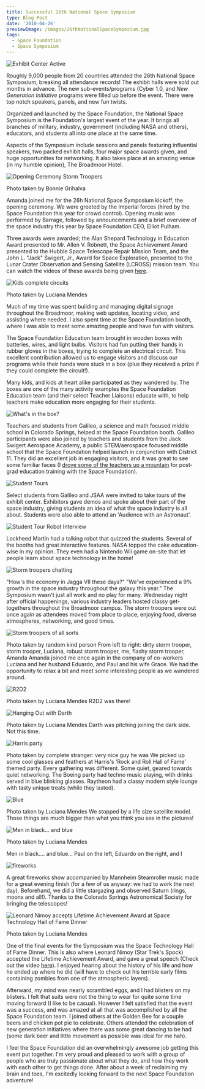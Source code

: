 ```yaml
---
title: Successful 26th National Space Symposium
type: Blog Post
date: '2010-04-26'
previewImage: /images/26thNationalSpaceSymposium.jpg
tags:
  - Space Foundation
  - Space Symposium
---
```

![Exhibit Center Active](/images/exhibitcenter.jpg)

Roughly 9,000 people from 20 countries attended the 26th National Space Symposium, breaking all attendance records! The exhibit halls were sold out months in advance. The new sub-events/programs (Cyber 1.0, and _New Generation Initiative_ programs were filled up before the event. There were top notch speakers, panels, and new fun twists.

Organized and launched by the Space Foundation, the National Space Symposium is the Foundation's largest event of the year. It brings all branches of military, industry, government (including NASA and others), educators, and students all into one place at the same time.

Aspects of the Symposium include sessions and panels featuring influential speakers, two packed exhibit halls, four major space awards given, and huge opportunities for networking. It also takes place at an amazing venue (in my humble opinion), The Broadmoor Hotel.

![Opening Ceremony Storm Troopers](/images/nss.jpg)

Photo taken by Bonnie Grihalva

Amanda joined me for the 26h National Space Symposium kickoff, the opening ceremony. We were greeted by the Imperial forces (hired by the Space Foundation this year for crowd control). Opening music was performed by Barrage, followed by announcements and a brief overview of the space industry this year by Space Foundation CEO, Elliot Pulham.

Three awards were awarded; the Alan Shepard Technology in Education Award presented to Mr. Allen V. Robnett, the Space Achievement Award presented to the Hubble Space Telescope Repair Mission Team, and the John L. "Jack" Swigert, Jr., Award for Space Exploration, presented to the Lunar Crater Observation and Sensing Satellite (LCROSS) mission team. You can watch the videos of these awards being given [here](http://2010.nationalspacesymposium.org/media/symposium-videos).

![Kids complete circuits](/images/spacefoundationboothkids.jpg)

Photo taken by Luciana Mendes

Much of my time was spent building and managing digital signage throughout the Broadmoor, making web updates, locating video, and assisting where needed. I also spent time at the Space Foundation booth, where I was able to meet some amazing people and have fun with visitors.

The Space Foundation Education team brought in wooden boxes with batteries, wires, and light bulbs. Visitors had fun putting their hands in rubber gloves in the boxes, trying to complete an electrical circuit. This excellent contribution allowed us to engage visitors and discuss our programs while their hands were stuck in a box (plus they received a prize if they could complete the circuit!).

Many kids, and kids at heart alike participated as they wandered by. The boxes are one of the many activity examples the Space Foundation Education team (and their select Teacher Liaisons) educate with, to help teachers make education more engaging for their students.

![What's in the box?](/images/whatsinthebox.jpg)

Teachers and students from Galileo, a science and math focused middle school in Colorado Springs, helped at the Space Foundation booth. Galileo participants were also joined by teachers and students from the Jack Swigert Aerospace Academy, a public STEM/aerospace focused middle school that the Space Foundation helped launch in conjunction with District 11. They did an excellent job in engaging visitors, and it was great to see some familiar faces (I [drove some of the teachers up a mountain](http://www.christopherstevens.cc/blog/2009/08/15/space-foundation-education-trip-to-pikes-peak/) for post-grad education training with the Space Foundation).

![Student Tours](/images/studentsroundscreen.jpg)

Select students from Galileo and JSAA were invited to take tours of the exhibit center. Exhibitors gave demos and spoke about their part of the space industry, giving students an idea of what the space industry is all about. Students were also able to attend an 'Audience with an Astronaut'.

![Student Tour Robot Interview](/images/studenttoursrobot.jpg)

Lockheed Martin had a talking robot that quizzed the students. Several of the booths had great interactive features. NASA topped the cake education-wise in my opinion. They even had a Nintendo Wii game on-site that let people learn about space technology in the home!

![Storm troopers chatting](/images/stormtrooperschatting.jpg)

"How's the economy in Jagga VII these days?" "We've experienced a 9% growth in the space industry throughout the galaxy this year." The Symposium wasn't just all work and no play for many. Wednesday night after official happenings, various industry leaders hosted classy get-togethers throughout the Broadmoor campus. The storm troopers were out once again as attendees moved from place to place, enjoying food, diverse atmospheres, networking, and good times.

![Storm troopers of all sorts](/images/stormtroopers.jpg)

Photo taken by random kind person From left to right: dirty storm trooper, storm trooper, Luciana, robust storm trooper, me, flashy storm trooper, Amanda Amanda joined me once again in the company of co-workers Luciana and her husband Eduardo, and Paul and his wife Grace. We had the opportunity to relax a bit and meet some interesting people as we wandered around.

![R2D2](/images/r2d2.jpg)

Photo taken by Luciana Mendes R2D2 was there!

![Hanging Out with Darth](/images/darthandfriends.jpg)

Photo taken by Luciana Mendes Darth was pitching joining the dark side. Not this time.

![Harris party](/images/harrisparty.jpg)

Photo taken by complete stranger: very nice guy he was We picked up some cool glasses and feathers at Harris's 'Rock and Roll Hall of Fame' themed party. Every gathering was different. Some quiet, geared towards quiet networking. The Boeing party had techno music playing, with drinks served in blue blinking glasses. Raytheon had a classy modern style lounge with tasty unique treats (while they lasted).

![Blue](/images/satamandachris.jpg)

Photo taken by Luciana Mendes We stopped by a life size satellite model. Those things are much bigger than what you think you see in the pictures!

![Men in black... and blue](/images/guysatsat.jpg)

Photo taken by Luciana Mendes

Men in black.... and blue... Paul on the left, Eduardo on the right, and I

![fireworks](/images/fireworks.jpg)

A great fireworks show accompanied by Mannheim Steamroller music made for a great evening finish (for a few of us anyway: we had to work the next day). Beforehand, we did a little stargazing and observed Saturn (rings, moons and all!). Thanks to the Colorado Springs Astronomical Society for bringing the telescopes!

![Leonard Nimoy accepts Lifetime Achievement Award at Space Technology Hall of Fame Dinner](/images/lenardnimoyspacetechhallfame.jpg)

Photo taken by Luciana Mendes

One of the final events for the Symposium was the Space Technology Hall of Fame Dinner. This is also where Leonard Nimoy (Star Trek's Spock) accepted the Lifetime Achievement Award, and gave a great speech (Check out the video [here](http://2010.nationalspacesymposium.org/media/symposium-videos)). I enjoyed hearing about the history of his life and how he ended up where he did (will have to check out his terrible early films containing zombies from one of the atmospheric layers).

Afterward, my mind was nearly scrambled eggs, and I had blisters on my blisters. I felt that suits were not the thing to wear for quite some time moving forward (I like to be casual). However I felt satisfied that the event was a success, and was amazed at all that was accomplished by all the Space Foundation team. I joined others at the Golden Bee for a couple beers and chicken pot pie to celebrate. Others attended the celebration of new generation initiatives where there was some great dancing to be had (some dark beer and little movement as possible was ideal for me hah).

I feel the Space Foundation did an overwhelmingly awesome job getting this event put together. I'm very proud and pleased to work with a group of people who are truly passionate about what they do, and how they work with each other to get things done. After about a week of reclaiming my brain and toes, I'm excitedly looking forward to the next Space Foundation adventure!
